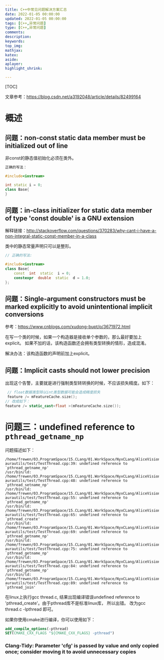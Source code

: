 ```yaml
---
title: C++中常见问题解决方案汇总
date: 2022-01-05 00:00:00
updated: 2022-01-05 00:00:00
tags: [C++,异常问题]
type: [C++,异常问题]
comments: 
description: 
keywords: 
top_img:
mathjax:
katex:
aside:
aplayer:
highlight_shrink:

---
```


[TOC]

文章参考：https://blog.csdn.net/a3192048/article/details/82499164

# 概述





## 问题：**non-const static data member must be initialized out of line**

非const的静态值初始化必须在类外。

```c++
正确的写法：

#include<iostream>

int static i = 0;
class Base{
}
```



## 问题：in-class initializer for static data member of type 'const double' is a GNU extension

解释链接：http://stackoverflow.com/questions/370283/why-cant-i-have-a-non-integral-static-const-member-in-a-class

类中的静态常量声明只可以是整形。

```c++
// 正确的写法:

#include<iostream>
class Base{
	const  int  static  i = 0;
	constexpr  double  static  d = 1.0;
};
```



## 问题：Single-argument constructors must be marked explicitly to avoid unintentional implicit conversions

参考：https://www.cnblogs.com/xudong-bupt/p/3671972.html

在写一个类的时候，如果一个构造器是接收单个参数的，那么最好要加上explicit。
如果不加的话，该构造函数还会拥有类型转换的情形，造成混淆。

解决办法：该构造函数的声明前加上explicit。

## 问题：Implicit casts should not lower precision

出现这个告警，主要就是进行强制类型转转换的时候，不应该损失精度。如下：

```c++
 // float数据类型除以int类型数据可能会造成精度损失
 feature /= mFeatureCache.size(); 
// 改成如下：
feature /= static_cast<float >(mFeatureCache.size());

```



# 问题三：undefined reference to `pthread_getname_np`

问题描述如下：

```shell
/home/frewen/03.ProgramSpace/15.CLang/01.WorkSpace/NyxCLang/AliceVisionAbility/aura-aurautils/test/TestThread.cpp:39: undefined reference to `pthread_getname_np'
/usr/bin/ld: /home/frewen/03.ProgramSpace/15.CLang/01.WorkSpace/NyxCLang/AliceVisionAbility/aura-aurautils/test/TestThread.cpp:48: undefined reference to `pthread_setname_np'
/usr/bin/ld: /home/frewen/03.ProgramSpace/15.CLang/01.WorkSpace/NyxCLang/AliceVisionAbility/aura-aurautils/test/TestThread.cpp:55: undefined reference to `pthread_getname_np'
/usr/bin/ld: /home/frewen/03.ProgramSpace/15.CLang/01.WorkSpace/NyxCLang/AliceVisionAbility/aura-aurautils/test/TestThread.cpp:65: undefined reference to `pthread_create'
/usr/bin/ld: /home/frewen/03.ProgramSpace/15.CLang/01.WorkSpace/NyxCLang/AliceVisionAbility/aura-aurautils/test/TestThread.cpp:69: undefined reference to `pthread_getname_np'
/usr/bin/ld: /home/frewen/03.ProgramSpace/15.CLang/01.WorkSpace/NyxCLang/AliceVisionAbility/aura-aurautils/test/TestThread.cpp:75: undefined reference to `pthread_getname_np'
/usr/bin/ld: /home/frewen/03.ProgramSpace/15.CLang/01.WorkSpace/NyxCLang/AliceVisionAbility/aura-aurautils/test/TestThread.cpp:84: undefined reference to `pthread_getname_np'
/usr/bin/ld: /home/frewen/03.ProgramSpace/15.CLang/01.WorkSpace/NyxCLang/AliceVisionAbility/aura-aurautils/test/TestThread.cpp:89: undefined reference to `pthread_join'
```

 在linux上执行gcc thread.c,  结果出现编译错误undefined reference to 'pthread_create'。由于pthread库不是标准linux库， 所以出错。 改为gcc thread.c -lpthread 即可。

如果你使用cmake进行编译，你可以使用如下：

```cmake
add_compile_options(-pthread)
SET(CMAKE_CXX_FLAGS "${CMAKE_CXX_FLAGS} -pthread")
```







### Clang-Tidy: Parameter 'cfg' is passed by value and only copied once; consider moving it to avoid unnecessary copies



























